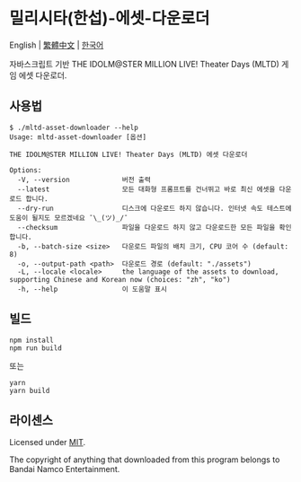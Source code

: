 # 밀리시타(한섭)-에셋-다운로더

English | [繁體中文](README.zh-TW.md) | [한국어](README.ko-KR.md)

자바스크립트 기반 THE IDOLM@STER MILLION LIVE! Theater Days (MLTD) 게임 에셋 다운로더.

## 사용법

```console
$ ./mltd-asset-downloader --help
Usage: mltd-asset-downloader [옵션]

THE IDOLM@STER MILLION LIVE! Theater Days (MLTD) 에셋 다운로더

Options:
  -V, --version             버전 출력
  --latest                  모든 대화형 프롬프트를 건너뛰고 바로 최신 에셋을 다운로드 합니다.
  --dry-run                 디스크에 다운로드 하지 않습니다. 인터넷 속도 테스트에 도움이 될지도 모르겠네요 ¯\_(ツ)_/¯
  --checksum                파일을 다운로드 하지 않고 다운로드한 모든 파일을 확인합니다.
  -b, --batch-size <size>   다운로드 파일의 배치 크기, CPU 코어 수 (default: 8)
  -o, --output-path <path>  다운로드 경로 (default: "./assets")
  -L, --locale <locale>     the language of the assets to download, supporting Chinese and Korean now (choices: "zh", "ko")
  -h, --help                이 도움말 표시
```

## 빌드

```shell
npm install
npm run build
```

또는

```shell
yarn
yarn build
```

## 라이센스

Licensed under [MIT](LICENSE).

The copyright of anything that downloaded from this program belongs to Bandai Namco Entertainment.
